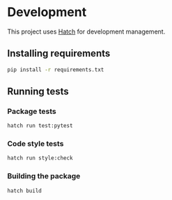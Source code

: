 # Development

This project uses [Hatch](https://hatch.pypa.io/latest/) for development management.

## Installing requirements

```bash
pip install -r requirements.txt
```

## Running tests

### Package tests

```bash
hatch run test:pytest
```

### Code style tests

```bash
hatch run style:check
```

### Building the package

```bash
hatch build
```
